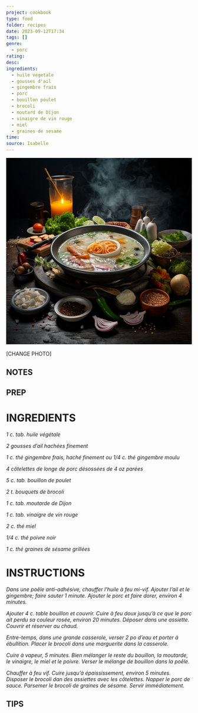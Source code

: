 ```yaml
---
project: cookbook
type: food
folder: recipes
date: 2023-09-12T17:34
tags: []
genre:
  - porc
rating: 
desc: 
ingredients:
  - huile vegetale
  - gousses d'ail
  - gingembre frais
  - porc
  - bouillon poulet
  - brocoli
  - moutard de Dijon
  - vinaigre de vin rouge
  - miel
  - graines de sesame
time: 
source: Isabelle
---
```


![IMAGE](_default.png)


[CHANGE PHOTO]


## NOTES




## PREP


# INGREDIENTS

_1 c. tab. huile végétale_

_2 gousses d’ail hachées finement_

_1 c. thé gingembre frais, haché finement_
_ou 1/4 c. thé gingembre moulu_

_4 côtelettes de longe de porc_
_désossées de 4 oz parées_

_5 c. tab. bouillon de poulet_

_2 t. bouquets de brocoli_

_1 c. tab. moutarde de Dijon_

_1 c. tab. vinaigre de vin rouge_

_2 c. thé miel_

_1/4 c. thé poivre noir_

_1 c. thé graines de sésame grillées_



# INSTRUCTIONS

_Dans une poêle anti-adhésive, chauffer l’huile_
_à feu mi-vif. Ajouter l’ail et le gingembre; faire_
_sauter 1 minute. Ajouter le porc et faire dorer,_
_environ 4 minutes._

_Ajouter 4 c. table bouillon et couvrir. Cuire à_
_feu doux jusqu’à ce que le porc ait perdu sa_
_couleur rosée, environ 20 minutes. Déposer_
_dans une assiette. Couvrir et réserver au_
_chaud._

_Entre-temps, dans une grande casserole, verser_
_2 po d’eau et porter à ébullition. Placer le brocoli_
_dans une marguerite dans la casserole._

_Cuire à vapeur, 5 minutes._
_Bien mélanger le reste du bouillon, la moutarde,_
_le vinaigre, le miel et le poivre._
_Verser le mélange de bouillon dans la poêle._

_Chauffer à feu vif. Cuire jusqu’à épaississement,_
_environ 5 minutes. Disposer le brocoli dan_
_des assiettes avec les côtelettes. Napper le_
_porc de sauce. Parsemer le brocoli de graines_
_de sésame. Servir immédiatement._



## TIPS




